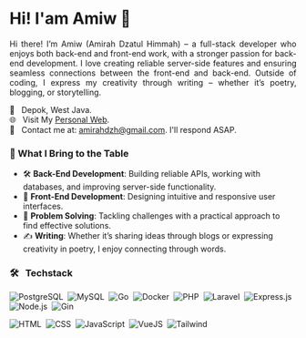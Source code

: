 <h1 align="left">Hi! I'am Amiw 🌺
<!--   <img src="https://media.giphy.com/media/xUPGcyi7WWaCiLg8JW/giphy.gif" alt="Shining Sun" width="50" /> -->
</h1>
<!--
<p align="center">
<img src="https://media.giphy.com/media/L8K62iTDkzGX6/giphy.gif" alt="Coding GIF" width="300" />
</p>
-->
<p align="justify">
Hi there! I’m Amiw (Amirah Dzatul Himmah) – a full-stack developer who enjoys both back-end and front-end work, with a stronger passion for back-end development. I love creating reliable server-side features and ensuring seamless connections between the front-end and back-end. Outside of coding, I express my creativity through writing – whether it’s poetry, blogging, or storytelling.
</p>

📍 &nbsp; Depok, West Java. <br>
🌐 &nbsp; Visit My <a href="https://amiwdzh.vercel.app">Personal Web</a>. <br>
📩 &nbsp; Contact me at: amirahdzh@gmail.com. I'll respond ASAP.
<!-- 🌐 &nbsp; **Visit My [Portfolio](https://amiwdzh.vercel.app){:target="_blank"}.** <br> -->
<!-- 📄 &nbsp; **Take A Look At My [Resume](#).** -->

### 🔧 What I Bring to the Table
- 🛠 **Back-End Development**: Building reliable APIs, working with databases, and improving server-side functionality.
- 🎨 **Front-End Development**: Designing intuitive and responsive user interfaces.
- 🧩 **Problem Solving**: Tackling challenges with a practical approach to find effective solutions.
- ✍️ **Writing**: Whether it’s sharing ideas through blogs or expressing creativity in poetry, I enjoy connecting through words.

### 🛠️ &nbsp; Techstack

<p align="left">

![PostgreSQL](https://img.shields.io/badge/-PostgreSQL-05122A?style=flat&logo=postgresql)&nbsp;
![MySQL](https://img.shields.io/badge/-MySQL-05122A?style=flat&logo=mysql)&nbsp;
![Go](https://img.shields.io/badge/-Go-05122A?style=flat&logo=go)&nbsp;
![Docker](https://img.shields.io/badge/-Docker-05122A?style=flat&logo=docker)&nbsp;
![PHP](https://img.shields.io/badge/-PHP-05122A?style=flat&logo=php)&nbsp;
![Laravel](https://img.shields.io/badge/-Laravel-05122A?style=flat&logo=Laravel)&nbsp;
![Express.js](https://img.shields.io/badge/-Express.js-05122A?style=flat&logo=express)&nbsp;
![Node.js](https://img.shields.io/badge/-Node.js-05122A?style=flat&logo=node.js)&nbsp;
![Gin](https://img.shields.io/badge/-Gin-05122A?style=flat&logo=gin)&nbsp;
<!-- ![Kubernetes](https://img.shields.io/badge/-Kubernetes-05122A?style=flat&logo=kubernetes)&nbsp; -->

![HTML](https://img.shields.io/badge/-HTML-05122A?style=flat&logo=HTML5)&nbsp;
![CSS](https://img.shields.io/badge/-CSS-05122A?style=flat&logo=css)&nbsp;
![JavaScript](https://img.shields.io/badge/-JavaScript-05122A?style=flat&logo=javascript)&nbsp;
![VueJS](https://img.shields.io/badge/-Vue.js-05122A?style=flat&logo=vue.js)&nbsp;
![Tailwind](https://img.shields.io/badge/-Tailwind%20CSS-05122A?style=flat&logo=tailwind-css)&nbsp;

<!--
![Flutter](https://img.shields.io/badge/-Flutter-05122A?style=flat&logo=flutter)&nbsp;
![Tensorflow](https://img.shields.io/badge/-Tensorflow-05122A?style=flat&logo=tensorflow)&nbsp;
![Figma](https://img.shields.io/badge/-Figma-05122A?style=flat&logo=figma)&nbsp;
![React](https://img.shields.io/badge/-React-05122A?style=flat&logo=react)&nbsp;
![Python](https://img.shields.io/badge/-Python-05122A?style=flat&logo=python)&nbsp;
![Dart](https://img.shields.io/badge/-Dart-05122A?style=flat&logo=dart)&nbsp; -->

</p>

<!--
### ⚙️ &nbsp;GitHub Analytics

<p align="left">
<a href="https://github.com/amirahdzh">
  <img height="180em" src="https://github-readme-stats-eight-theta.vercel.app/api?username=amirahdzh&show_icons=true&theme=algolia&include_all_commits=true&count_private=true"/>
  &nbsp;
  <img height="180em" src="https://github-readme-stats-eight-theta.vercel.app/api/top-langs/?username=amirahdzh&layout=compact&langs_count=8&theme=algolia"/>
</a>
</p>

![](https://komarev.com/ghpvc/?username=amirahdzh&color=ff69b4) -->

<!-- ---
<h3 align="center">Let’s Connect!</h3>

<p align="center">
<a href="https://www.facebook.com/amiwdzh"><img src="https://img.shields.io/badge/Amiw%20Dzh-1877F2?style=for-the-badge&logo=facebook&logoColor=white"/></a>
<a href="mailto:amirahdzh@gmail.com"><img src="https://img.shields.io/badge/amirahdzh@gmail.com-FD1D1D?style=for-the-badge&logo=gmail&logoColor=white"/></a>
<a href="https://www.linkedin.com/in/amirahdzh/"><img src="https://img.shields.io/badge/-Amirah%20Dzatul%20Himmah-0077B5?style=for-the-badge&logo=linkedin&logoColor=white"/></a>
</p> <p align="center">
<a href="https://medium.com/@amiwdzh"><img src="https://img.shields.io/badge/@amiwdzh-000000?style=for-the-badge&logo=medium&logoColor=white"/></a>
<a href="https://www.instagram.com/amiw.dzh/"><img src="https://img.shields.io/badge/@amiw.dzh-E2306C?style=for-the-badge&logo=instagram&logoColor=white"/></a>
<a href="https://x.com/amiwdzh"><img src="https://img.shields.io/badge/@amiwdzh-000000?style=for-the-badge&logo=x&logoColor=white"/></a>
</p>
-->

